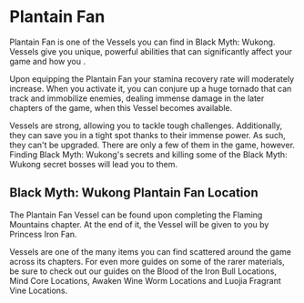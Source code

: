 # Plantain Fan

Plantain Fan is one of the Vessels you can find in Black Myth: Wukong. Vessels give you unique, powerful abilities that can significantly affect your game and how you . 

Upon equipping the Plantain Fan your stamina recovery rate will moderately increase. When you activate it, you can conjure up a huge tornado that can track and immobilize enemies, dealing immense damage in the later chapters of the game, when this Vessel becomes available.   
  
Vessels are strong, allowing you to tackle tough challenges. Additionally, they can save you in a tight spot thanks to their immense power. As such, they can't be upgraded. There are only a few of them in the game, however. Finding Black Myth: Wukong's secrets and killing some of the Black Myth: Wukong secret bosses will lead you to them. 

## Black Myth: Wukong Plantain Fan Location

The Plantain Fan Vessel can be found upon completing the Flaming Mountains chapter. At the end of it, the Vessel will be given to you by Princess Iron Fan. 

Vessels are one of the many items you can find scattered around the game across its chapters. For even more guides on some of the rarer materials, be sure to check out our guides on the Blood of the Iron Bull Locations, Mind Core Locations, Awaken Wine Worm Locations and Luojia Fragrant Vine Locations.